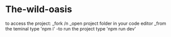 # The-wild-oasis

to access the project:
_fork /n
_open project folder in your code editor 
_from the teminal type 'npm i'
-to run the project type 'npm run dev'
